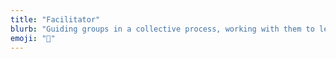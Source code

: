 ```yaml
---
title: "Facilitator"
blurb: "Guiding groups in a collective process, working with them to learn & unlearn, and accomplish a unified goal, together."
emoji: "🎩"
---
```

